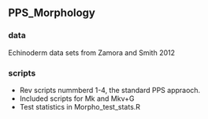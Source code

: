 ## PPS_Morphology

### data 
Echinoderm data sets from Zamora and Smith 2012  

### scripts 
- Rev scripts nummberd 1-4, the standard PPS appraoch. 
- Included scripts for Mk and Mkv+G
- Test statistics in Morpho\_test\_stats.R



